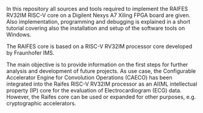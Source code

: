In this repository all sources and tools required to implement the RAIFES RV32IM RISC-V core on a Digilent Nexys A7 Xiling FPGA board  are given. Also implementation, programming and debugging is explained in a short tutorial covering also the installation and setup of the software tools on Windows.

The RAIFES core is based on a RISC-V RV32IM processor core developed by Fraunhofer IMS. 

The main objective is to provide information on the first steps for further analysis and development of future projects. As use case, the Configurable Accelerator Engine for Convolution Operations (CAECO) has been integrated into the Raifes RISC-V RV32IM processor as an AI(ML intellectual property (IP) core for the evaluation of Electrocardiogram (ECG) data. However, the Raifes core can be used or expanded for other purposes, e.g. cryptographic accelerators.

